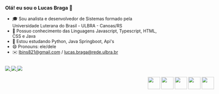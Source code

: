 ### Olá! eu sou o Lucas Braga 👋
- 🎓 Sou analista e desenvolvedor de Sistemas formado pela Universidade Luterana do Brasil - ULBRA - Canoas/RS
- 🧠 Possuo conhecimento das Linguagens Javascript, Typescript, HTML, CSS e Java
- 🌱 Estou estudando Python, Java Springboot, Api's
- 😄 Pronouns: ele/dele
- ✉️ lbins821@gmail.com / lucas.braga@rede.ulbra.br

<br>
<div>
  <a href="https://www.linkedin.com/in/lucas-bins-braga/" target="_blank">
  <img src="https://img.shields.io/badge/LinkedIn-0077B5?style=for-the-badge&logo=linkedin&logoColor=white" target="_blank">
  </a>
  <a href="https://www.twitter.com/lbins2/" target="_blank">
  <img src="https://img.shields.io/badge/Twitter-0077B5?style=for-the-badge&logo=twitter&logoColor=white" target="_blank">
  </a>
  <a href="https://www.instagram.com/lucasbins/" target="_blank">
  <img src="https://img.shields.io/badge/instagram-0077B5?style=for-the-badge&logo=instagram&logoColor=white" target="_blank">
  </a>
</div>
<br>
<div style="position: absolute; right: 0; margin-right: 50px">
  <img src="https://cdn4.iconfinder.com/data/icons/logos-and-brands/512/181_Java_logo_logos-512.png" width="40">
  <img src="https://devkico.itexto.com.br/wp-content/uploads/2014/08/spring-boot-project-logo.png" width="40">
  <img src="https://encrypted-tbn0.gstatic.com/images?q=tbn:ANd9GcTab05l3ndGtZqyqxgTeOkmB7g2eDGyYrQp60gRu108tIEXOLQTl8tf9Jpx90UiNJEIv1Q&usqp=CAU" width="40">
  <img src="https://upload.wikimedia.org/wikipedia/commons/thumb/4/4c/Typescript_logo_2020.svg/1200px-Typescript_logo_2020.svg.png" width="40">
  <img src="https://upload.wikimedia.org/wikipedia/commons/thumb/a/a7/React-icon.svg/1200px-React-icon.svg.png" width="40">
</div>
</div>
  
